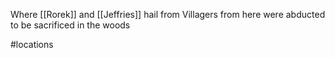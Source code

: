 Where [[Rorek]] and [[Jeffries]] hail from
Villagers from here were abducted to be sacrificed in the woods

#locations